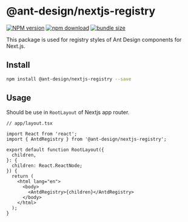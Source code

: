 # @ant-design/nextjs-registry

[![NPM version][npm-image]][npm-url] [![npm download][download-image]][download-url] [![bundle size][bundlephobia-image]][bundlephobia-url]

[npm-image]: http://img.shields.io/npm/v/@ant-design/nextjs-registry.svg?style=flat-square
[npm-url]: http://npmjs.org/package/@ant-design/nextjs-registry
[github-actions-image]: https://github.com/ant-design/nextjs-registry/workflows/CI/badge.svg
[github-actions-url]: https://github.com/ant-design/nextjs-registry/actions
[codecov-image]: https://img.shields.io/codecov/c/github/ant-design/nextjs-registry/main.svg?style=flat-square
[codecov-url]: https://codecov.io/gh/ant-design/nextjs-registry/branch/main
[download-image]: https://img.shields.io/npm/dm/@ant-design/nextjs-registry.svg?style=flat-square
[download-url]: https://npmjs.org/package/@ant-design/nextjs-registry
[bundlephobia-url]: https://bundlephobia.com/result?p=@ant-design/nextjs-registry
[bundlephobia-image]: https://badgen.net/bundlephobia/minzip/@ant-design/nextjs-registry

This package is used for registry styles of Ant Design components for Next.js.

## Install

```bash
npm install @ant-design/nextjs-registry --save
```

## Usage

Should be use in `RootLayout` of Nextjs app router.

```tsx
// app/layout.tsx

import React from 'react';
import { AntdRegistry } from '@ant-design/nextjs-registry';

export default function RootLayout({
  children,
}: {
  children: React.ReactNode;
}) {
  return (
    <html lang="en">
      <body>
        <AntdRegistry>{children}</AntdRegistry>
      </body>
    </html>
  );
}
```
